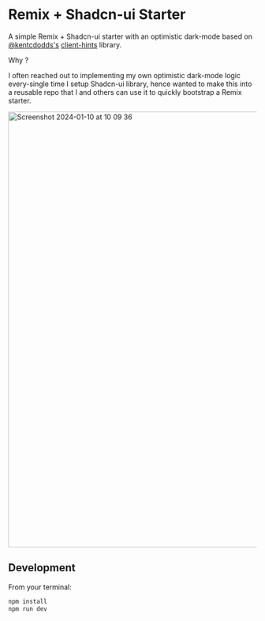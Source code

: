 # Remix + Shadcn-ui Starter

A simple Remix + Shadcn-ui starter with an optimistic dark-mode based on [@kentcdodds's](https://twitter.com/kentcdodds) [client-hints](https://github.com/epicweb-dev/client-hints/tree/main) library.

Why ?

I often reached out to implementing my own optimistic dark-mode logic every-single time I setup Shadcn-ui library, hence wanted to make this into a reusable repo that I and others can use it to quickly bootstrap a Remix starter.


<img width="882" alt="Screenshot 2024-01-10 at 10 09 36" src="https://github.com/rajeshdavidbabu/remix-shadcn-starter/assets/15684795/dac582ed-3613-4a6b-924d-148cc4086ae4">


## Development

From your terminal:

```sh
npm install
npm run dev
```
